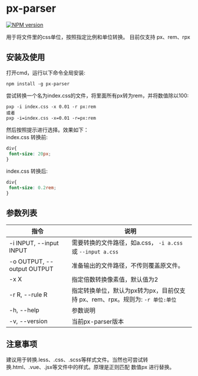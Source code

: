 # px-parser
[![NPM version](https://img.shields.io/npm/v/px-parser.svg)](https://www.npmjs.com/package/px-parser)

用于将文件里的css单位，按照指定比例和单位转换。
目前仅支持 px、rem、rpx

## 安装及使用
打开cmd，运行以下命令全局安装:
```
npm install -g px-parser
```
尝试转换一个名为index.css的文件，将里面所有px转为rem，并将数值除以100:
```
pxp -i index.css -x 0.01 -r px:rem
或者
pxp -i=index.css -x=0.01 -r=px:rem
```
然后按照提示进行选择。效果如下：  
index.css 转换前:
``` css
div{
 font-size: 20px;
}
```
index.css 转换后:
``` css
div{
 font-size: 0.2rem;
}
```


## 参数列表
| 指令 | 说明 |
| ---- | ---- |
| -i INPUT, --input INPUT | 需要转换的文件路径，如a.css， `-i a.css` 或 `--input a.css` |
| -o OUTPUT, --output OUTPUT | 准备输出的文件路径，不传则覆盖原文件。 |
| -x X | 指定倍数转换像素值，默认值为2 |
| -r R, --rule R | 指定转换单位，默认为px转为px，目前仅支持 px、rem、rpx。规则为: `-r 单位:单位`|
| -h, --help | 参数说明 |
| -v, --version | 当前px-parser版本 |

## 注意事项
建议用于转换.less、.css、.scss等样式文件。当然也可尝试转换.html、.vue、.jsx等文件中的样式。原理是正则匹配 数值px 进行替换。


